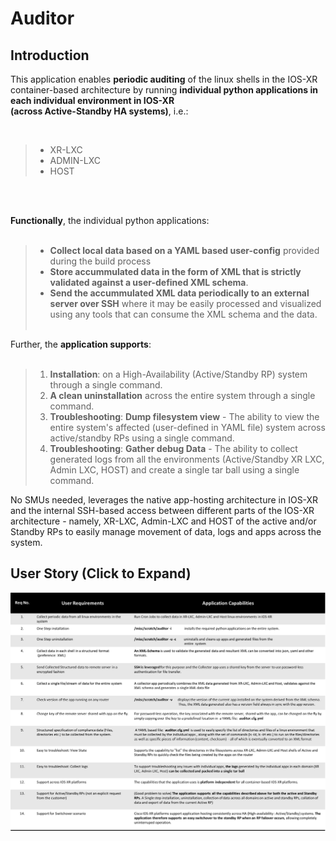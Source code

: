 # Auditor

## Introduction

This application enables **periodic auditing** of the linux shells in the IOS-XR container-based architecture by running **individual python applications in each individual environment in IOS-XR   
(across Active-Standby HA systems)**, i.e.:    
  
&nbsp;    
>*   XR-LXC     
>*   ADMIN-LXC   
>*   HOST    
  
&nbsp;    
&nbsp;  

**Functionally**, the individual python applications:    
&nbsp;   

>*  **Collect local data based on a YAML based user-config** provided during the build process 
>*  **Store accummulated data in the form of XML that is strictly validated against a user-defined XML schema**.
>*  **Send the accummulated XML data periodically to an external server over SSH** where it may be easily processed and visualized using any tools that can consume the XML schema and the data.
&nbsp;    
&nbsp;   

Further, the **application supports**:       
&nbsp;      

>1.  **Installation**: on a High-Availability (Active/Standby RP) system through a single command.  
>2.  **A clean uninstallation**  across the entire system through a single command.  
>3.  **Troubleshooting**:   **Dump filesystem view** - The ability to view the entire system's affected (user-defined in YAML file) system across active/standby RPs using a single command.  
>4.  **Troubleshooting**:   **Gather debug Data** - The ability to collect generated logs from all the environments (Active/Standby XR LXC, Admin LXC, HOST) and create a single tar ball using a single command.  
    
    
No SMUs needed, leverages the native app-hosting architecture in IOS-XR and the internal SSH-based access between different parts of the IOS-XR architecture - namely, XR-LXC, Admin-LXC and HOST of the active and/or Standby RPs to easily manage movement of data, logs and apps across the system.




## User Story (Click to Expand)

<a href="https://raw.githubusercontent.com/akshshar/xr-auditor/master/user_story_auditor.png">![user-story](https://raw.githubusercontent.com/akshshar/xr-auditor/master/user_story_auditor.png)</a>






    
